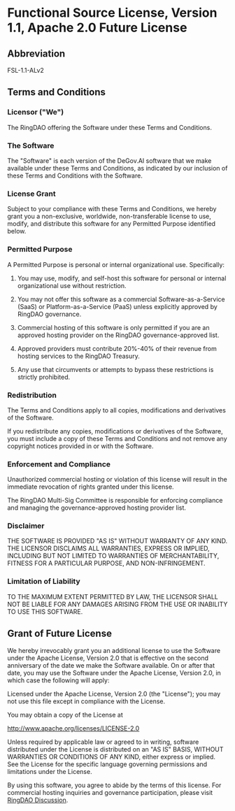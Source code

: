 # Functional Source License, Version 1.1, Apache 2.0 Future License

## Abbreviation

FSL-1.1-ALv2

## Terms and Conditions

### Licensor ("We")

The RingDAO offering the Software under these Terms and Conditions.

### The Software

The "Software" is each version of the DeGov.AI software that we make available
under these Terms and Conditions, as indicated by our inclusion of these Terms
and Conditions with the Software.

### License Grant

Subject to your compliance with these Terms and Conditions, we hereby grant you
a non-exclusive, worldwide, non-transferable license to use, modify, and
distribute this software for any Permitted Purpose identified below.

### Permitted Purpose

A Permitted Purpose is personal or internal organizational use. Specifically:

1. You may use, modify, and self-host this software for personal or internal
   organizational use without restriction.

2. You may not offer this software as a commercial Software-as-a-Service (SaaS)
   or Platform-as-a-Service (PaaS) unless explicitly approved by RingDAO
   governance.

3. Commercial hosting of this software is only permitted if you are an approved
   hosting provider on the RingDAO governance-approved list.

4. Approved providers must contribute 20%-40% of their revenue from hosting
   services to the RingDAO Treasury.

5. Any use that circumvents or attempts to bypass these restrictions is
   strictly prohibited.

### Redistribution

The Terms and Conditions apply to all copies, modifications and derivatives of
the Software.

If you redistribute any copies, modifications or derivatives of the Software,
you must include a copy of these Terms and Conditions and not remove any
copyright notices provided in or with the Software.

### Enforcement and Compliance

Unauthorized commercial hosting or violation of this license will result in the
immediate revocation of rights granted under this license.

The RingDAO Multi-Sig Committee is responsible for enforcing compliance
and managing the governance-approved hosting provider list.

### Disclaimer

THE SOFTWARE IS PROVIDED "AS IS" WITHOUT WARRANTY OF ANY KIND. THE LICENSOR
DISCLAIMS ALL WARRANTIES, EXPRESS OR IMPLIED, INCLUDING BUT NOT LIMITED TO
WARRANTIES OF MERCHANTABILITY, FITNESS FOR A PARTICULAR PURPOSE, AND
NON-INFRINGEMENT.

### Limitation of Liability

TO THE MAXIMUM EXTENT PERMITTED BY LAW, THE LICENSOR SHALL NOT BE LIABLE FOR
ANY DAMAGES ARISING FROM THE USE OR INABILITY TO USE THIS SOFTWARE.

## Grant of Future License

We hereby irrevocably grant you an additional license to use the Software under
the Apache License, Version 2.0 that is effective on the second anniversary of
the date we make the Software available. On or after that date, you may use the
Software under the Apache License, Version 2.0, in which case the following
will apply:

Licensed under the Apache License, Version 2.0 (the "License"); you may not use
this file except in compliance with the License.

You may obtain a copy of the License at

http://www.apache.org/licenses/LICENSE-2.0

Unless required by applicable law or agreed to in writing, software distributed
under the License is distributed on an "AS IS" BASIS, WITHOUT WARRANTIES OR
CONDITIONS OF ANY KIND, either express or implied. See the License for the
specific language governing permissions and limitations under the License.

By using this software, you agree to abide by the terms of this license. For 
commercial hosting inquiries and governance participation, please visit 
[RingDAO Discussion](https://github.com/orgs/ringecosystem/discussions).